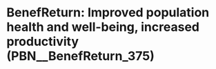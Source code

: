 # BenefReturn: __Improved population health and well-being, increased productivity__ (PBN__BenefReturn_375)

